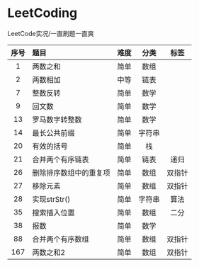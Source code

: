 # LeetCoding
LeetCode实况/一直刷题一直爽

|序号|题目|难度|分类|标签|
|:-:|:-|:-:|:-:|:-:|
|1|两数之和|简单|数组|
|2|两数相加|中等|链表|
|7|整数反转|简单|数学|
|9|回文数|简单|数学|
|13|罗马数字转整数|简单|数学|
|14|最长公共前缀|简单|字符串|
|20|有效的括号|简单|栈|
|21|合并两个有序链表|简单|链表|递归|
|26|删除排序数组中的重复项|简单|数组|双指针|
|27|移除元素|简单|数组|双指针|
|28|实现strStr()|简单|字符串|算法|
|35|搜索插入位置|简单|数组|二分|
|38|报数|简单|数学|
|88|合并两个有序数组|简单|数组|双指针|
|167|两数之和2|简单|数组|双指针|
